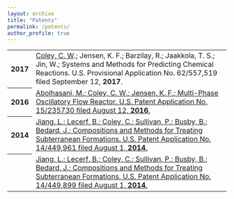 ```yaml
---
layout: archive
title: "Patents"
permalink: /patents/
author_profile: true
---
```


<table>
  
  <tr><th>2017</th><td>
<u>Coley, C. W</u>.; Jensen, K. F.; Barzilay, R.; Jaakkola, T. S.; Jin, W.; Systems and Methods for Predicting Chemical Reactions. U.S. Provisional Application No. 62/557,519 filed September 12, <strong>2017</strong>.
  </td></tr>


  <tr><th>2016</th><td>
<a href="https://patents.google.com/patent/US20170043313A1/en">Abolhasani, M.; <u>Coley, C. W.</u>; Jensen, K. F.; Multi-Phase Oscillatory Flow Reactor. U.S. Patent Application No. 15/235730 filed August 12, <strong>2016</strong>.</a>
  </td></tr>

  <tr><th>2014</th><td>
<a href="https://patents.google.com/patent/US20160032176A1/en">Jiang, L.; Lecerf, B.; <u>Coley, C.</u>; Sullivan, P.; Busby, B.; Bedard, J.; Compositions and Methods for Treating Subterranean Formations. U.S. Patent Application No. 14/449,961 filed August 1, <strong>2014</strong>.</a>
  </td></tr>

  <tr><th></th><td>
<a href="https://patents.google.com/patent/US20160032176A1/en">Jiang, L.; Lecerf, B.; <u>Coley, C.</u>; Sullivan, P.; Busby, B.; Bedard, J.; Compositions and Methods for Treating Subterranean Formations. U.S. Patent Application No. 14/449,899 filed August 1, <strong>2014</strong>.</a>
  </td></tr>

</table>


